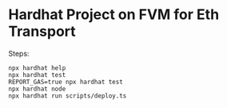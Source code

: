 # Hardhat Project on FVM for Eth Transport

Steps:

```shell
npx hardhat help
npx hardhat test
REPORT_GAS=true npx hardhat test
npx hardhat node
npx hardhat run scripts/deploy.ts
```
